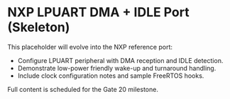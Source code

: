 # NXP LPUART DMA + IDLE Port (Skeleton)

This placeholder will evolve into the NXP reference port:

- Configure LPUART peripheral with DMA reception and IDLE detection.
- Demonstrate low-power friendly wake-up and turnaround handling.
- Include clock configuration notes and sample FreeRTOS hooks.

Full content is scheduled for the Gate 20 milestone.
